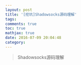 ```yaml
---
layout: post
title: '[挖坑]Shadowsocks源码理解'
tags:
comments: true
toc: true
mathjax: true
date: 2016-07-09 20:04:48
category:
---
```


<!-- HTML -->
<blockquote class="blockquote-center">
Shadowsocks源码理解
</blockquote>



<!--more-->
